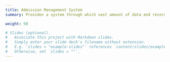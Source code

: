 ```yaml
---
title: Admission Management System
summary: Provides a system through which vast amount of data and records of students could be maintained in a systematic and clean manner for smoother administration procedures. Uses Python, MySQL, Tkinter.

weight: 50

# Slides (optional).
#   Associate this project with Markdown slides.
#   Simply enter your slide deck's filename without extension.
#   E.g. `slides = "example-slides"` references `content/slides/example-slides.md`.
#   Otherwise, set `slides = ""`.
---
```

